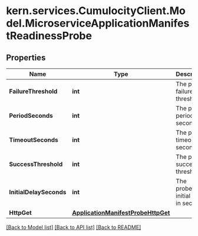 
# kern.services.CumulocityClient.Model.MicroserviceApplicationManifestReadinessProbe

## Properties

Name | Type | Description | Notes
------------ | ------------- | ------------- | -------------
**FailureThreshold** | **int** | The probe failure threshold. | [optional] 
**PeriodSeconds** | **int** | The probe period in seconds. | [optional] 
**TimeoutSeconds** | **int** | The probe timeout in seconds. | [optional] 
**SuccessThreshold** | **int** | The probe success threshold. | [optional] 
**InitialDelaySeconds** | **int** | The probe&#39;s initial delay in seconds. | [optional] 
**HttpGet** | [**ApplicationManifestProbeHttpGet**](ApplicationManifestProbeHttpGet.md) |  | [optional] 

[[Back to Model list]](../README.md#documentation-for-models)
[[Back to API list]](../README.md#documentation-for-api-endpoints)
[[Back to README]](../README.md)

